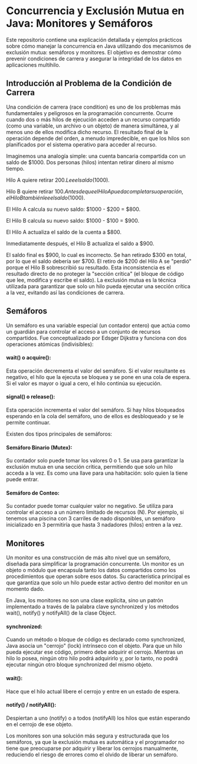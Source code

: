 # Concurrencia y Exclusión Mutua en Java: Monitores y Semáforos
Este repositorio contiene una explicación detallada y ejemplos prácticos sobre cómo manejar la concurrencia en Java utilizando dos mecanismos de exclusión mutua: semáforos y monitores. El objetivo es demostrar cómo prevenir condiciones de carrera y asegurar la integridad de los datos en aplicaciones multihilo.

## Introducción al Problema de la Condición de Carrera
Una condición de carrera (race condition) es uno de los problemas más fundamentales y peligrosos en la programación concurrente. Ocurre cuando dos o más hilos de ejecución acceden a un recurso compartido (como una variable, un archivo o un objeto) de manera simultánea, y al menos uno de ellos modifica dicho recurso. El resultado final de la operación depende del orden, a menudo impredecible, en que los hilos son planificados por el sistema operativo para acceder al recurso.

Imaginemos una analogía simple: una cuenta bancaria compartida con un saldo de $1000. Dos personas (hilos) intentan retirar dinero al mismo tiempo.

Hilo A quiere retirar $200. Lee el saldo ($1000).

Hilo B quiere retirar $100. Antes de que el Hilo A pueda completar su operación, el Hilo B también lee el saldo ($1000).

El Hilo A calcula su nuevo saldo: $1000 - $200 = $800.

El Hilo B calcula su nuevo saldo: $1000 - $100 = $900.

El Hilo A actualiza el saldo de la cuenta a $800.

Inmediatamente después, el Hilo B actualiza el saldo a $900.

El saldo final es $900, lo cual es incorrecto. Se han retirado $300 en total, por lo que el saldo debería ser $700. El retiro de $200 del Hilo A se "perdió" porque el Hilo B sobrescribió su resultado. Esta inconsistencia es el resultado directo de no proteger la "sección crítica" (el bloque de código que lee, modifica y escribe el saldo). La exclusión mutua es la técnica utilizada para garantizar que solo un hilo pueda ejecutar una sección crítica a la vez, evitando así las condiciones de carrera.

## Semáforos
Un semáforo es una variable especial (un contador entero) que actúa como un guardián para controlar el acceso a un conjunto de recursos compartidos. Fue conceptualizado por Edsger Dijkstra y funciona con dos operaciones atómicas (indivisibles):

#### wait() o acquire():
Esta operación decrementa el valor del semáforo. Si el valor resultante es negativo, el hilo que la ejecuta se bloquea y se pone en una cola de espera. Si el valor es mayor o igual a cero, el hilo continúa su ejecución.

#### signal() o release():
Esta operación incrementa el valor del semáforo. Si hay hilos bloqueados esperando en la cola del semáforo, uno de ellos es desbloqueado y se le permite continuar.

Existen dos tipos principales de semáforos:

#### Semáforo Binario (Mutex): 
Su contador solo puede tomar los valores 0 o 1. Se usa para garantizar la exclusión mutua en una sección crítica, permitiendo que solo un hilo acceda a la vez. Es como una llave para una habitación: solo quien la tiene puede entrar.

#### Semáforo de Conteo: 
Su contador puede tomar cualquier valor no negativo. Se utiliza para controlar el acceso a un número limitado de recursos (N). Por ejemplo, si tenemos una piscina con 3 carriles de nado disponibles, un semáforo inicializado en 3 permitiría que hasta 3 nadadores (hilos) entren a la vez.

## Monitores
Un monitor es una construcción de más alto nivel que un semáforo, diseñada para simplificar la programación concurrente. Un monitor es un objeto o módulo que encapsula tanto los datos compartidos como los procedimientos que operan sobre esos datos. Su característica principal es que garantiza que solo un hilo puede estar activo dentro del monitor en un momento dado.

En Java, los monitores no son una clase explícita, sino un patrón implementado a través de la palabra clave synchronized y los métodos wait(), notify() y notifyAll() de la clase Object.

#### synchronized:
Cuando un método o bloque de código es declarado como synchronized, Java asocia un "cerrojo" (lock) intrínseco con el objeto. Para que un hilo pueda ejecutar ese código, primero debe adquirir el cerrojo. Mientras un hilo lo posea, ningún otro hilo podrá adquirirlo y, por lo tanto, no podrá ejecutar ningún otro bloque synchronized del mismo objeto.

#### wait():
Hace que el hilo actual libere el cerrojo y entre en un estado de espera.

#### notify() / notifyAll():
Despiertan a uno (notify) o a todos (notifyAll) los hilos que están esperando en el cerrojo de ese objeto.

Los monitores son una solución más segura y estructurada que los semáforos, ya que la exclusión mutua es automática y el programador no tiene que preocuparse por adquirir y liberar los cerrojos manualmente, reduciendo el riesgo de errores como el olvido de liberar un semáforo.